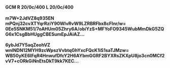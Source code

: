 #### GCM R 20/0c/400 L 20/0c/400
**m7W+2JdVZ8q935EN**<br/>**mPQnj32cvXTYqrRziY90WlvRvW9LZRBRFbx8cFlnr/w=**<br/>**0Ee5SNKM51/7oAHUm05Zhry6A/obiYzS+MFYoFO9345WubMmDkG5ZQG6x1CsgBbHUggCBESumEpJAiAZ...**<br/><br/>
**6ybJd7Y5aqZeohVZ**<br/>**wnlNDN12MYH9zcWpszVvbtqGhYxcFQcK1iS1saTJMzw=**<br/>**WB50yKE6IFqR4HnwufDfcY2H6AYbmGGRF2BYXRsZKXpU8jo3cn0MCf2vV7+cORkGiNnEtsDkT9kk7KEC...**